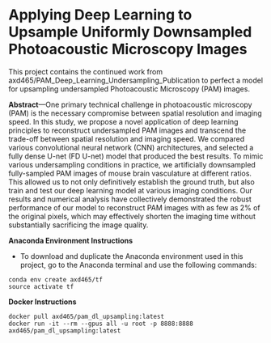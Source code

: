# Applying Deep Learning to Upsample Uniformly Downsampled Photoacoustic Microscopy Images
This project contains the continued work from axd465/PAM_Deep_Learning_Undersampling_Publication to perfect a model for upsampling undersampled Photoacoustic Microscopy (PAM) images.

**Abstract**—One primary technical challenge in photoacoustic microscopy (PAM) is the necessary compromise between spatial resolution and imaging speed. In this study, we propose a novel application of deep learning principles to reconstruct undersampled PAM images and transcend the trade-off between spatial resolution and imaging speed. We compared various convolutional neural network (CNN) architectures, and selected a fully dense U-net (FD U-net) model that produced the best results. To mimic various undersampling conditions in practice, we artificially downsampled fully-sampled PAM images of mouse brain vasculature at different ratios. This allowed us to not only definitively establish the ground truth, but also train and test our deep learning model at various imaging conditions. Our results and numerical analysis have collectively demonstrated the robust performance of our model to reconstruct PAM images with as few as 2% of the original pixels, which may effectively shorten the imaging time without substantially sacrificing the image quality.

**Anaconda Environment Instructions**

* To download and duplicate the Anaconda environment used in this project, go to the Anaconda terminal and use the following commands:

```
conda env create axd465/tf
source activate tf
```

**Docker Instructions**
```
docker pull axd465/pam_dl_upsampling:latest
docker run -it --rm --gpus all -u root -p 8888:8888 axd465/pam_dl_upsampling:latest
```
